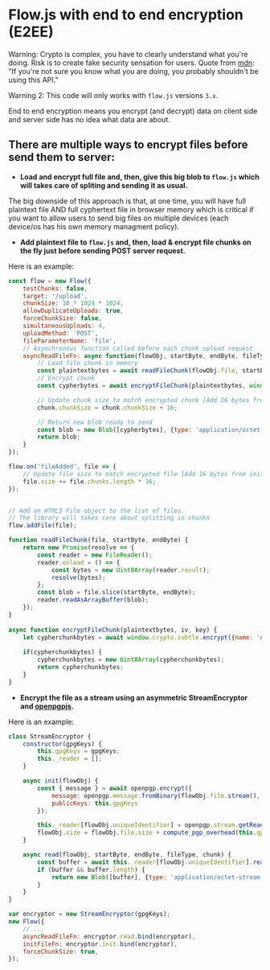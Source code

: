 
# Flow.js with end to end encryption (E2EE)

Warning: Crypto is complex, you have to clearly understand what you're doing. Risk is to create fake security sensation for users.
Quote from [mdn](https://developer.mozilla.org/fr/docs/Web/API/SubtleCrypto):
"If you're not sure you know what you are doing, you probably shouldn't be using this API."

Warning 2: This code will only works with  `flow.js` versions `3.x`.

End to end encryption means you encrypt (and decrypt) data on client side and server side has no idea what data are about.

## There are multiple ways to encrypt files before send them to server:

- **Load and encrypt full file and, then, give this big blob to `flow.js` which will takes care of spliting and sending it as usual.**

The big downside of this approach is that, at one time, you will have full plaintext file AND full cyphertext file in browser memory which is critical if you want to allow users to send big files on multiple devices (each device/os has his own memory managment policy).

- **Add plaintext file to `flow.js` and, then, load & encrypt file chunks on the fly just before sending POST server request.**

Here is an example:

```js
const flow = new Flow({
    testChunks: false,
    target: '/upload',
    chunkSize: 10 * 1024 * 1024,
    allowDuplicateUploads: true,
    forceChunkSize: false,
    simultaneousUploads: 4,
    uploadMethod: 'POST',
    fileParameterName: 'file',
    // Asynchronous function called before each chunk upload request
    asyncReadFileFn: async function(flowObj, startByte, endByte, fileType, chunk) {
        // Load file chunk in memory
        const plaintextbytes = await readFileChunk(flowObj.file, startByte, endByte);
        // Encrypt chunk
        const cypherbytes = await encryptFileChunk(plaintextbytes, window.ivbytes, window.key);

        // Update chunk size to match encrypted chunk [Add 16 bytes from initialization vector]
        chunk.chunkSize = chunk.chunkSize + 16; 

        // Return new blob ready to send
        const blob = new Blob([cypherbytes], {type: 'application/octet-stream'});
        return blob;
    }
});

flow.on('fileAdded', file => {
    // Update file size to match encrypted file [Add 16 bytes from initialization vector for each encrypted chunk]
    file.size += file.chunks.length * 16;
});


// Add an HTML5 File object to the list of files.
// The library will takes care about splitting in chunks
flow.addFile(file);

function readFileChunk(file, startByte, endByte) {
    return new Promise(resolve => {
        const reader = new FileReader();
        reader.onload = () => {
            const bytes = new Uint8Array(reader.result);
            resolve(bytes);
        };
        const blob = file.slice(startByte, endByte);
        reader.readAsArrayBuffer(blob);
    });
}
  
async function encryptFileChunk(plaintextbytes, iv, key) {
    let cypherchunkbytes = await window.crypto.subtle.encrypt({name: 'AES-GCM', iv}, key, plaintextbytes);
  
    if(cypherchunkbytes) {
        cypherchunkbytes = new Uint8Array(cypherchunkbytes);
        return cypherchunkbytes;
    }
}
```

- **Encrypt the file as a stream using an asymmetric StreamEncryptor and [openpgpjs](https://openpgpjs.org/).**

Here is an example:

```js
class StreamEncryptor {
    constructor(gpgKeys) {
        this.gpgKeys = gpgKeys;
        this._reader = [];
    }

    async init(flowObj) {
        const { message } = await openpgp.encrypt({
            message: openpgp.message.fromBinary(flowObj.file.stream(), flowObj.file.name),
            publicKeys: this.gpgKeys
        });

        this._reader[flowObj.uniqueIdentifier] = openpgp.stream.getReader(message.packets.write());
        flowObj.size = flowObj.file.size + compute_pgp_overhead(this.gpgKeys, flowObj.file.name);
    }

    async read(flowObj, startByte, endByte, fileType, chunk) {
        const buffer = await this._reader[flowObj.uniqueIdentifier].readBytes(flowObj.chunkSize);
        if (buffer && buffer.length) {
            return new Blob([buffer], {type: 'application/octet-stream'});
        }
    }
}

var encryptor = new StreamEncryptor(gpgKeys);
new Flow({
    // ...
    asyncReadFileFn: encryptor.read.bind(encryptor),
    initFileFn: encryptor.init.bind(encryptor),
    forceChunkSize: true,
});
```

